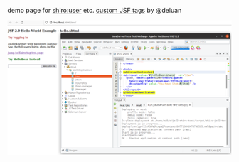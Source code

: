 demo page for <shiro:user> etc. [custom JSF tags](https://github.com/deluan/shiro-faces) by @deluan

![start page and NetBeans with shiro.xhtml file opened](doc/demo.png)
